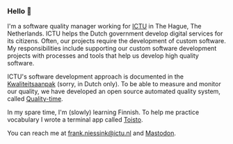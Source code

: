 ### Hello 👋

I'm a software quality manager working for [ICTU](https://www.ictu.nl) in The Hague, The Netherlands. ICTU helps the Dutch government develop digital services for its citizens. Often, our projects require the development of custom software. My responsibilities include supporting our custom software development projects with processes and tools that help us develop high quality software. 

ICTU's software development approach is documented in the [Kwaliteitsaanpak](https://github.com/ICTU/Kwaliteitsaanpak) (sorry, in Dutch only). To be able to measure and monitor our quality, we have developed an open source automated quality system, called [Quality-time](https://github.com/ICTU/quality-time).

In my spare time, I'm (slowly) learning Finnish. To help me practice vocabulary I wrote a terminal app called [Toisto](https://github.com/fniessink/toisto).

You can reach me at [frank.niessink@ictu.nl](mailto:frank.niessink@ictu.nl) and <a rel="me" href="https://fosstodon.org/@Fniessink">Mastodon</a>.
